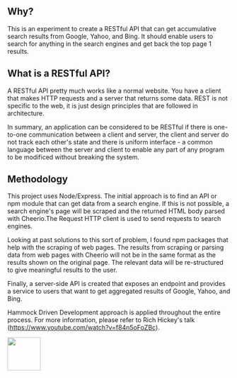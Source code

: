 ## Why?

This is an experiment to create a RESTful API that can get accumulative search results from Google, Yahoo, and Bing. It should enable users to search for anything in the search engines and get back the top page 1 results.

## What is a RESTful API?

A RESTful API pretty much works like a normal website. You have a client that makes HTTP requests and a server that returns some data. REST is not specific to the web, it is just design principles that are followed in architecture.

In summary, an application can be considered to be RESTful if there is one-to-one communication between a client and server, the client and server do not track each other's state and there is uniform interface - a common language between the server and client to enable any part of any program to be modificed without breaking the system.

## Methodology

This project uses Node/Express. The initial approach is to find an API or npm module that can get data from a search engine. If this is not possible, a search engine's page will be scraped and the returned HTML body parsed with Cheerio.The Request HTTP client is used to send requests to search engines.

Looking at past solutions to this sort of problem, I found npm packages that help with the scraping of web pages. The results from scraping or parsing data from web pages with Cheerio will not be in the same format as the results shown on the original page. The relevant data will be re-structured to give meaningful results to the user.

Finally, a server-side API is created that exposes an endpoint and provides a service to users that want to get aggregated results of Google, Yahoo, and Bing.

Hammock Driven Development approach is applied throughout the entire process. For more information, please refer to Rich Hickey's talk (https://www.youtube.com/watch?v=f84n5oFoZBc).

<a href='http://www.recurse.com' title='Made with love at the Recurse Center'><img src='https://cloud.githubusercontent.com/assets/2883345/11322975/9e575dce-910b-11e5-9f47-1fb1b530a4bd.png' height='75px'/></a>
